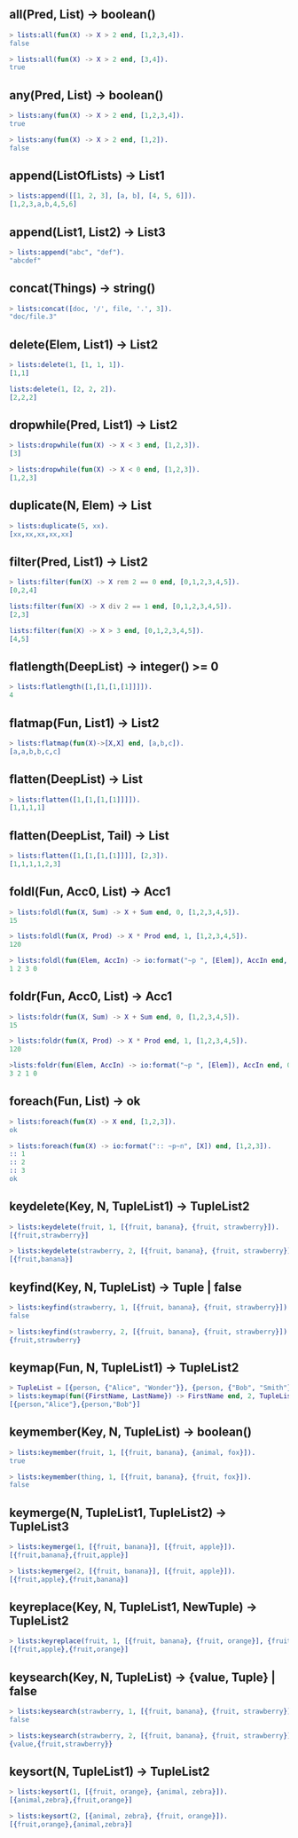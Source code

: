 ## all(Pred, List) -> boolean()

```erlang
> lists:all(fun(X) -> X > 2 end, [1,2,3,4]).
false

> lists:all(fun(X) -> X > 2 end, [3,4]).
true
```

## any(Pred, List) -> boolean()

```erlang
> lists:any(fun(X) -> X > 2 end, [1,2,3,4]).
true

> lists:any(fun(X) -> X > 2 end, [1,2]).
false
```

## append(ListOfLists) -> List1

```erlang
> lists:append([[1, 2, 3], [a, b], [4, 5, 6]]).
[1,2,3,a,b,4,5,6]
```

## append(List1, List2) -> List3

```erlang
> lists:append("abc", "def").
"abcdef"
```

## concat(Things) -> string()

```erlang
> lists:concat([doc, '/', file, '.', 3]).
"doc/file.3"
```

## delete(Elem, List1) -> List2

```erlang
> lists:delete(1, [1, 1, 1]).
[1,1]

lists:delete(1, [2, 2, 2]).
[2,2,2]
```

## dropwhile(Pred, List1) -> List2

```erlang
> lists:dropwhile(fun(X) -> X < 3 end, [1,2,3]).
[3]

> lists:dropwhile(fun(X) -> X < 0 end, [1,2,3]).
[1,2,3]
```

## duplicate(N, Elem) -> List

```erlang
> lists:duplicate(5, xx).
[xx,xx,xx,xx,xx]
```

## filter(Pred, List1) -> List2

```erlang
> lists:filter(fun(X) -> X rem 2 == 0 end, [0,1,2,3,4,5]).
[0,2,4]

lists:filter(fun(X) -> X div 2 == 1 end, [0,1,2,3,4,5]).
[2,3]

lists:filter(fun(X) -> X > 3 end, [0,1,2,3,4,5]).
[4,5]
```

## flatlength(DeepList) -> integer() >= 0

```erlang
> lists:flatlength([1,[1,[1,[1]]]]).
4
```

## flatmap(Fun, List1) -> List2

```erlang
> lists:flatmap(fun(X)->[X,X] end, [a,b,c]).
[a,a,b,b,c,c]
```

## flatten(DeepList) -> List

```erlang
> lists:flatten([1,[1,[1,[1]]]]).
[1,1,1,1]
```

## flatten(DeepList, Tail) -> List

```erlang
> lists:flatten([1,[1,[1,[1]]]], [2,3]).
[1,1,1,1,2,3]
```

## foldl(Fun, Acc0, List) -> Acc1

```erlang
> lists:foldl(fun(X, Sum) -> X + Sum end, 0, [1,2,3,4,5]).
15

> lists:foldl(fun(X, Prod) -> X * Prod end, 1, [1,2,3,4,5]).
120

> lists:foldl(fun(Elem, AccIn) -> io:format("~p ", [Elem]), AccIn end, 0, [1,2,3]).
1 2 3 0
```

## foldr(Fun, Acc0, List) -> Acc1

```erlang
> lists:foldr(fun(X, Sum) -> X + Sum end, 0, [1,2,3,4,5]).
15

> lists:foldr(fun(X, Prod) -> X * Prod end, 1, [1,2,3,4,5]).
120

>lists:foldr(fun(Elem, AccIn) -> io:format("~p ", [Elem]), AccIn end, 0, [1,2,3]).
3 2 1 0
```

## foreach(Fun, List) -> ok

```erlang
> lists:foreach(fun(X) -> X end, [1,2,3]).
ok

> lists:foreach(fun(X) -> io:format(":: ~p~n", [X]) end, [1,2,3]).
:: 1
:: 2
:: 3
ok
```

## keydelete(Key, N, TupleList1) -> TupleList2

```erlang
> lists:keydelete(fruit, 1, [{fruit, banana}, {fruit, strawberry}]).
[{fruit,strawberry}]

> lists:keydelete(strawberry, 2, [{fruit, banana}, {fruit, strawberry}]).
[{fruit,banana}]
```

## keyfind(Key, N, TupleList) -> Tuple | false

```erlang
> lists:keyfind(strawberry, 1, [{fruit, banana}, {fruit, strawberry}]).
false

> lists:keyfind(strawberry, 2, [{fruit, banana}, {fruit, strawberry}]).
{fruit,strawberry}
```

## keymap(Fun, N, TupleList1) -> TupleList2

```erlang
> TupleList = [{person, {"Alice", "Wonder"}}, {person, {"Bob", "Smith"}}].
> lists:keymap(fun({FirstName, LastName}) -> FirstName end, 2, TupleList).
[{person,"Alice"},{person,"Bob"}]
```

## keymember(Key, N, TupleList) -> boolean()

```erlang
> lists:keymember(fruit, 1, [{fruit, banana}, {animal, fox}]).
true

> lists:keymember(thing, 1, [{fruit, banana}, {fruit, fox}]).
false
```

## keymerge(N, TupleList1, TupleList2) -> TupleList3

```erlang
> lists:keymerge(1, [{fruit, banana}], [{fruit, apple}]).
[{fruit,banana},{fruit,apple}]

> lists:keymerge(2, [{fruit, banana}], [{fruit, apple}]).
[{fruit,apple},{fruit,banana}]
```

## keyreplace(Key, N, TupleList1, NewTuple) -> TupleList2

```erlang
> lists:keyreplace(fruit, 1, [{fruit, banana}, {fruit, orange}], {fruit, apple}).
[{fruit,apple},{fruit,orange}]
```

## keysearch(Key, N, TupleList) -> {value, Tuple} | false

```erlang
> lists:keysearch(strawberry, 1, [{fruit, banana}, {fruit, strawberry}]).
false

> lists:keysearch(strawberry, 2, [{fruit, banana}, {fruit, strawberry}]).
{value,{fruit,strawberry}}
```

## keysort(N, TupleList1) -> TupleList2

```erlang
> lists:keysort(1, [{fruit, orange}, {animal, zebra}]).
[{animal,zebra},{fruit,orange}]

> lists:keysort(2, [{animal, zebra}, {fruit, orange}]).
[{fruit,orange},{animal,zebra}]
```
